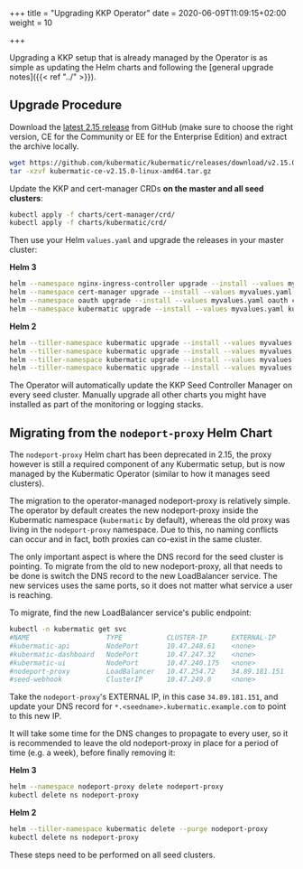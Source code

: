 +++
title = "Upgrading KKP Operator"
date = 2020-06-09T11:09:15+02:00
weight = 10

+++

Upgrading a KKP setup that is already managed by the Operator is as simple as
updating the Helm charts and following the [general upgrade notes]({{< ref "../" >}}).

## Upgrade Procedure

Download the [latest 2.15 release](https://github.com/kubermatic/kubermatic/releases) from GitHub
(make sure to choose the right version, CE for the Community or EE for the Enterprise Edition) and
extract the archive locally.

```bash
wget https://github.com/kubermatic/kubermatic/releases/download/v2.15.0/kubermatic-ce-v2.15.0-linux-amd64.tar.gz
tar -xzvf kubermatic-ce-v2.15.0-linux-amd64.tar.gz
```

Update the KKP and cert-manager CRDs **on the master and all seed clusters**:

```bash
kubectl apply -f charts/cert-manager/crd/
kubectl apply -f charts/kubermatic/crd/
```

Then use your Helm `values.yaml` and upgrade the releases in your master cluster:

**Helm 3**

```bash
helm --namespace nginx-ingress-controller upgrade --install --values myvalues.yaml nginx-ingress-controller charts/nginx-ingress-controller/
helm --namespace cert-manager upgrade --install --values myvalues.yaml cert-manager charts/cert-manager/
helm --namespace oauth upgrade --install --values myvalues.yaml oauth charts/oauth/
helm --namespace kubermatic upgrade --install --values myvalues.yaml kubermatic-operator charts/kubermatic-operator/
```

**Helm 2**

```bash
helm --tiller-namespace kubermatic upgrade --install --values myvalues.yaml --namespace nginx-ingress-controller nginx-ingress-controller charts/nginx-ingress-controller/
helm --tiller-namespace kubermatic upgrade --install --values myvalues.yaml --namespace cert-manager cert-manager charts/cert-manager/
helm --tiller-namespace kubermatic upgrade --install --values myvalues.yaml --namespace oauth oauth charts/oauth/
helm --tiller-namespace kubermatic upgrade --install --values myvalues.yaml --namespace kubermatic kubermatic-operator charts/kubermatic-operator/
```

The Operator will automatically update the KKP Seed Controller Manager on every seed cluster.
Manually upgrade all other charts you might have installed as part of the monitoring or logging
stacks.

## Migrating from the `nodeport-proxy` Helm Chart

The `nodeport-proxy` Helm chart has been deprecated in 2.15, the proxy however is still a required component
of any Kubermatic setup, but is now managed by the Kubermatic Operator (similar to how it manages seed clusters).

The migration to the operator-managed nodeport-proxy is relatively simple. The operator by default creates the
new nodeport-proxy inside the Kubermatic namespace (`kubermatic` by default), whereas the old proxy was
living in the `nodeport-proxy` namespace. Due to this, no naming conflicts can occur and in fact, both proxies
can co-exist in the same cluster.

The only important aspect is where the DNS record for the seed cluster is pointing. To migrate from the old
to new nodeport-proxy, all that needs to be done is switch the DNS record to the new LoadBalancer service. The
new services uses the same ports, so it does not matter what service a user is reaching.

To migrate, find the new LoadBalancer service's public endpoint:

```bash
kubectl -n kubermatic get svc
#NAME                   TYPE           CLUSTER-IP      EXTERNAL-IP     PORT(S)                                          AGE
#kubermatic-api         NodePort       10.47.248.61    <none>          80:32486/TCP,8085:32223/TCP                      216d
#kubermatic-dashboard   NodePort       10.47.247.32    <none>          80:32382/TCP                                     128d
#kubermatic-ui          NodePort       10.47.240.175   <none>          80:31585/TCP                                     216d
#nodeport-proxy         LoadBalancer   10.47.254.72    34.89.181.151   32180:32428/TCP,30168:30535/TCP,8002:30791/TCP   182d
#seed-webhook           ClusterIP      10.47.249.0     <none>          443/TCP                                          216d
```

Take the `nodeport-proxy`'s EXTERNAL IP, in this case `34.89.181.151`, and update your DNS record for
`*.<seedname>.kubermatic.example.com` to point to this new IP.

It will take some time for the DNS changes to propagate to every user, so it is recommended to leave the old
nodeport-proxy in place for a period of time (e.g. a week), before finally removing it:

**Helm 3**

```bash
helm --namespace nodeport-proxy delete nodeport-proxy
kubectl delete ns nodeport-proxy
```

**Helm 2**

```bash
helm --tiller-namespace kubermatic delete --purge nodeport-proxy
kubectl delete ns nodeport-proxy
```

These steps need to be performed on all seed clusters.
